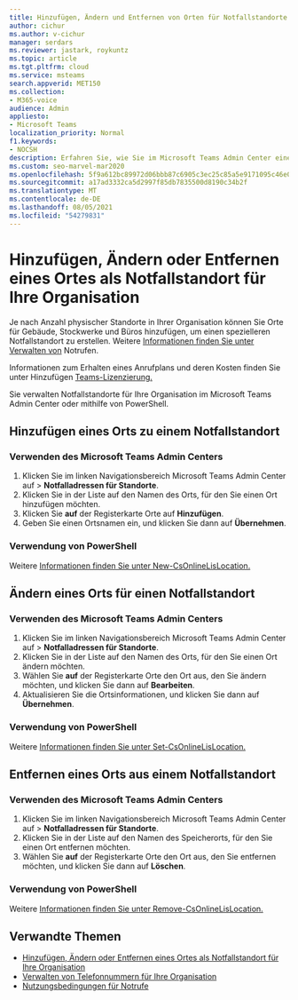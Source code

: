 ```yaml
---
title: Hinzufügen, Ändern und Entfernen von Orten für Notfallstandorte
author: cichur
ms.author: v-cichur
manager: serdars
ms.reviewer: jastark, roykuntz
ms.topic: article
ms.tgt.pltfrm: cloud
ms.service: msteams
search.appverid: MET150
ms.collection:
- M365-voice
audience: Admin
appliesto:
- Microsoft Teams
localization_priority: Normal
f1.keywords:
- NOCSH
description: Erfahren Sie, wie Sie im Microsoft Teams Admin Center einen Ort für einen Notfallstandort für Ihre Organisation hinzufügen, ändern oder entfernen.
ms.custom: seo-marvel-mar2020
ms.openlocfilehash: 5f9a612bc89972d06bbb87c6905c3ec25c85a5e9171095c46e065a9692e2514b
ms.sourcegitcommit: a17ad3332ca5d2997f85db7835500d8190c34b2f
ms.translationtype: MT
ms.contentlocale: de-DE
ms.lasthandoff: 08/05/2021
ms.locfileid: "54279831"
---
```

# <a name="add-change-or-remove-a-place-for-an-emergency-location-in-your-organization"></a>Hinzufügen, Ändern oder Entfernen eines Ortes als Notfallstandort für Ihre Organisation

Je nach Anzahl physischer Standorte in Ihrer Organisation können Sie Orte für Gebäude, Stockwerke und Büros hinzufügen, um einen spezielleren Notfallstandort zu erstellen. Weitere [Informationen finden Sie unter Verwalten von](what-are-emergency-locations-addresses-and-call-routing.md) Notrufen.
  
Informationen zum Erhalten eines Anrufplans und deren Kosten finden Sie unter Hinzufügen [Teams-Lizenzierung.](teams-add-on-licensing/microsoft-teams-add-on-licensing.md)

Sie verwalten Notfallstandorte für Ihre Organisation im Microsoft Teams Admin Center oder mithilfe von PowerShell.
  
## <a name="add-a-place-to-an-emergency-location"></a>Hinzufügen eines Orts zu einem Notfallstandort

### <a name="using-the-microsoft-teams-admin-center"></a>Verwenden des Microsoft Teams Admin Centers

1. Klicken Sie im linken Navigationsbereich Microsoft Teams Admin Center auf  >  **Notfalladressen für Standorte**.
2. Klicken Sie in der Liste auf den Namen des Orts, für den Sie einen Ort hinzufügen möchten.
3. Klicken Sie **auf** der Registerkarte Orte auf **Hinzufügen**.
4. Geben Sie einen Ortsnamen ein, und klicken Sie dann auf **Übernehmen**.

### <a name="using-powershell"></a>Verwendung von PowerShell

Weitere [Informationen finden Sie unter New-CsOnlineLisLocation.](/powershell/module/skype/new-csonlinelislocation)
    
## <a name="change-a-place-for-an-emergency-location"></a>Ändern eines Orts für einen Notfallstandort

### <a name="using-the-microsoft-teams-admin-center"></a>Verwenden des Microsoft Teams Admin Centers

1. Klicken Sie im linken Navigationsbereich Microsoft Teams Admin Center auf  >  **Notfalladressen für Standorte**.
2. Klicken Sie in der Liste auf den Namen des Orts, für den Sie einen Ort ändern möchten.
3. Wählen Sie **auf** der Registerkarte Orte den Ort aus, den Sie ändern möchten, und klicken Sie dann auf **Bearbeiten**.
4. Aktualisieren Sie die Ortsinformationen, und klicken Sie dann auf **Übernehmen**.

### <a name="using-powershell"></a>Verwendung von PowerShell

Weitere [Informationen finden Sie unter Set-CsOnlineLisLocation.](/powershell/module/skype/set-csonlinelislocation)
    
## <a name="remove-a-place-from-an-emergency-location"></a>Entfernen eines Orts aus einem Notfallstandort

### <a name="using-the-microsoft-teams-admin-center"></a>Verwenden des Microsoft Teams Admin Centers

1. Klicken Sie im linken Navigationsbereich Microsoft Teams Admin Center auf  >  **Notfalladressen für Standorte**.
2. Klicken Sie in der Liste auf den Namen des Speicherorts, für den Sie einen Ort entfernen möchten.
3. Wählen Sie **auf** der Registerkarte Orte den Ort aus, den Sie entfernen möchten, und klicken Sie dann auf **Löschen**.

### <a name="using-powershell"></a>Verwendung von PowerShell

Weitere [Informationen finden Sie unter Remove-CsOnlineLisLocation.](/powershell/module/skype/remove-csonlinelislocation)
    
## <a name="related-topics"></a>Verwandte Themen

- [Hinzufügen, Ändern oder Entfernen eines Ortes als Notfallstandort für Ihre Organisation](add-change-remove-emergency-place-organization.md)
- [Verwalten von Telefonnummern für Ihre Organisation](/microsoftteams/manage-phone-numbers-for-your-organization)
- [Nutzungsbedingungen für Notrufe](./emergency-calling-terms-and-conditions.md)